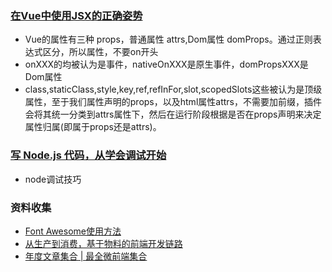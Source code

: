 <!--
 * @Desc: 
 * @FilePath: /firewood/month/2021/05_README.md
 * @Author: liujianwei1
 * @Date: 2021-05-06 11:42:46
 * @LastEditors: liujianwei1
 * @Reference Desc: 
-->

### [在Vue中使用JSX的正确姿势](https://zhuanlan.zhihu.com/p/37920151)
- Vue的属性有三种 props，普通属性 attrs,Dom属性 domProps。通过正则表达式区分，所以属性，不要on开头
- onXXX的均被认为是事件，nativeOnXXX是原生事件，domPropsXXX是Dom属性
- class,staticClass,style,key,ref,refInFor,slot,scopedSlots这些被认为是顶级属性，至于我们属性声明的props，以及html属性attrs，不需要加前缀，插件会将其统一分类到attrs属性下，然后在运行阶段根据是否在props声明来决定属性归属(即属于props还是attrs)。

### [写 Node.js 代码，从学会调试开始](https://mp.weixin.qq.com/s/7PNE3nBhpQOTN4stChvWzQ)
- node调试技巧

### 资料收集
- [Font Awesome使用方法](https://www.cnblogs.com/zhaowy/p/8400244.html)
- [从生产到消费，基于物料的前端开发链路](https://developer.aliyun.com/article/772938)
- [年度文章集合 | 最全微前端集合](https://juejin.cn/post/6844904030720770055)
